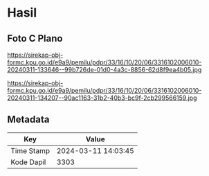 # Hasil

## Foto C Plano

https://sirekap-obj-formc.kpu.go.id/e9a9/pemilu/pdpr/33/16/10/20/06/3316102006010-20240311-133646--99b726de-01d0-4a3c-8856-62d8f9ea4b05.jpg

https://sirekap-obj-formc.kpu.go.id/e9a9/pemilu/pdpr/33/16/10/20/06/3316102006010-20240311-134207--90ac1163-31b2-40b3-bc9f-2cb299566159.jpg


## Metadata

| Key        | Value               |
| ---------- | ------------------- |
| Time Stamp | 2024-03-11 14:03:45 |
| Kode Dapil | 3303                |



